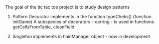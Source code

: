 The goal of the tic tac toe project is to study design patterns

1) Pattern Decorator implements in the function typeCheks() (function initGame)
A subspecies of decorators - carring - is used in functions getCellsFromTable, cleanField

2) Singleton implements in hainManager object - now in development 